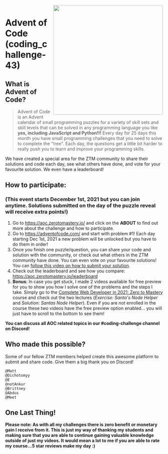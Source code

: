 
<img src="/Advent of Code.png" width="350" align="right" />

# Advent of Code (coding_challenge-43)


## What is Advent of Code?
> Advent of Code is an Advent calendar of small programming puzzles for a variety of skill sets and skill levels that can be solved in any programming language you like **yes, including JavaScript and Python!!!**
> Every day for 25 days this month you have small programming challenges that you need to solve to complete the "tree". Each day, the questions get a little bit harder to really push you to learn and improve your programming skills.

We have created a special area for the ZTM community to share their solutions and code each day, see what others have done, and vote for your favourite solution. We even have a leaderboard!

## How to participate:
### (This event starts December 1st, 2021 but you can join anytime. Solutions submitted on the day of the puzzle reveal will receive extra points!)
1. Go to https://aoc.zerotomastery.io/ and click on the **ABOUT** to find out more about the challenge and how to participate.
2. Go to https://adventofcode.com/ and start with problem #1! Each day starting Dec 1st, 2021 a new problem will be unlocked but you have to do them in order!
3. Once you finish one puzzle/question, you can share your code and solution with the community, or check out what others in the ZTM community have done. You can even vote on your favourite solutions! You can [follow this video on how to submit your solution](https://www.loom.com/share/7310b6e83bcc4922b25023b62d173611).
4. Check out the leaderboard and see how you compare: https://aoc.zerotomastery.io/leaderboard
5. **Bonus**: In case you get stuck, I made 2 videos available for free preview for you to show you how I solve one of the problems and the steps I take. Simply go to the [Complete Web Developer in 2021: Zero to Mastery](https://academy.zerotomastery.io/p/complete-web-developer-zero-to-mastery) course and check out the two lectures (*Exercise: Santa's Node Helper* and *Solution: Santas Node Helper*). Even if you are not enrolled in the course these two videos have the free preview option enabled... you will just have to scroll to the bottom to see them! 

**You can discuss all AOC related topics in our #coding-challenge channel on Discord!**

## Who made this possible?
Some of our fellow ZTM members helped create this awesome platform to submit and share code. Give them a big thank you on Discord!
```
@Matt
@Dichotomyy
@E
@notAnkur
@Brittney
@Abdus
@Meet
```

## One Last Thing!

**Please note: As with all my challenges there is zero benefit or monetary gain I receive from it. This is just my way of thanking my students and making sure that you are able to continue gaining valuable knowledge outside of just my videos. It would mean a lot to me if you are able to rate my course...5 star reviews make my day :)**

